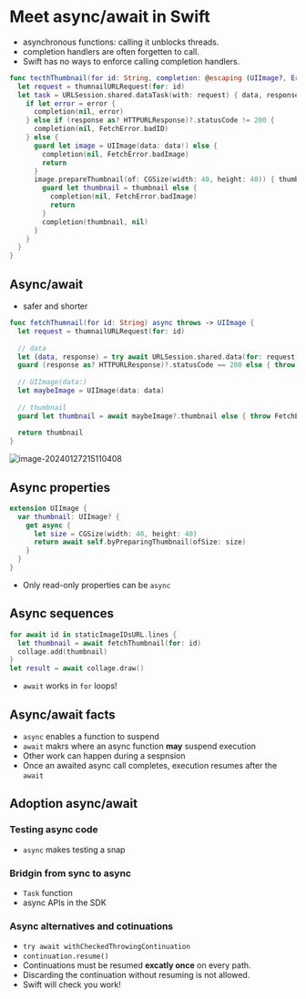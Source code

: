 # Meet async/await in Swift

- asynchronous functions: calling it unblocks threads.
- completion handlers are often forgetten to call.
- Swift has no ways to enforce calling completion handlers.

```swift
func tecthThumbnail(for id: String, completion: @escaping (UIImage?, Error?) -> Void) {
  let request = thumnailURLRequest(for: id)
  let task = URLSession.shared.dataTask(with: request) { data, response, error in            
    if let error = error {
      completion(nil, error)
    } else if (response as? HTTPURLResponse)?.statusCode != 200 {
      completion(nil, FetchError.badID)
    } else {
      guard let image = UIImage(data: data!) else {
        completion(nil, FetchError.badImage)
        return
      }
      image.prepareThumbnail(of: CGSize(width: 40, height: 40)) { thumbnail in 
        guard let thumbnail = thumbnail else {
          completion(nil, FetchError.badImage)
          return
        }
      	completion(thumbnail, nil)
      }
    }
  }
}
```



## Async/await

- safer and shorter

```swift
func fetchThumnail(for id: String) async throws -> UIImage {
  let request = thumnailURLRequest(for: id)
  
  // data
  let (data, response) = try await URLSession.shared.data(for: request)
  guard (response as? HTTPURLResponse)?.statusCode == 200 else { throw FetchError.badID }
  
  // UIImage(data:)
  let maybeImage = UIImage(data: data)
  
  // thumbnail
  guard let thumbnail = await maybeImage?.thumbnail else { throw FetchError.badImage }
  
  return thumbnail
}
```

![image-20240127215110408](/Users/pony/Developments/WWDC/2021/images/image-20240127215110408.png)

## Async properties

```swift
extension UIImage {
  var thumbnail: UIImage? {
    get async {
      let size = CGSize(width: 40, height: 40)
      return await self.byPreparingThumbnail(ofSize: size)
    }
  }
}
```

- Only read-only properties can be `async`



## Async sequences

```swift
for await id in staticImageIDsURL.lines {
  let thumbnail = await fetchThumbnail(for: id)
  collage.add(thumbnail)
}
let result = await collage.draw()
```

- `await` works in `for` loops!



## Async/await facts

- `async` enables a function to suspend
- `await` makrs where an async function **may** suspend execution
- Other work can happen during a sespnsion
- Once an awaited async call completes, execution resumes after the `await `



## Adoption async/await

### Testing async code

- `async` makes testing a snap

### Bridgin from sync to async

- `Task` function
- async APIs in the SDK

### Async alternatives and cotinuations

- `try await withCheckedThrowingContinuation`
- `continuation.resume()`
- Continuations must be resumed **excatly once** on every path.
- Discarding the continuation without resuming is not allowed.
- Swift will check you work!